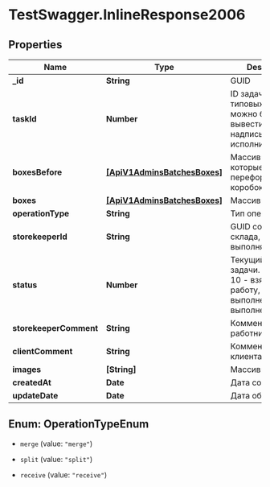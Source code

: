 # TestSwagger.InlineResponse2006

## Properties

Name | Type | Description | Notes
------------ | ------------- | ------------- | -------------
**_id** | **String** | GUID | [optional] 
**taskId** | **Number** | ID задачи, для типовых. Что бы можно было вывести нужную надпись для исполнителя. | [optional] 
**boxesBefore** | [**[ApiV1AdminsBatchesBoxes]**](ApiV1AdminsBatchesBoxes.md) | Массив коробок которые были до переформирования коробок. | [optional] 
**boxes** | [**[ApiV1AdminsBatchesBoxes]**](ApiV1AdminsBatchesBoxes.md) | Массив коробок. | [optional] 
**operationType** | **String** | Тип операции | [optional] 
**storekeeperId** | **String** | GUID сотрудника склада, который выполняет задачу. | [optional] 
**status** | **Number** | Текущий статус задачи. 0 - новая, 10 - взята в работу, 20 - выполнено, 30 - не выполнено. | [optional] 
**storekeeperComment** | **String** | Комментарий работника склада. | [optional] 
**clientComment** | **String** | Комментарий клиента. | [optional] 
**images** | **[String]** | Массив картинок. | [optional] 
**createdAt** | **Date** | Дата создания. | [optional] 
**updateDate** | **Date** | Дата обновления. | [optional] 



## Enum: OperationTypeEnum


* `merge` (value: `"merge"`)

* `split` (value: `"split"`)

* `receive` (value: `"receive"`)




